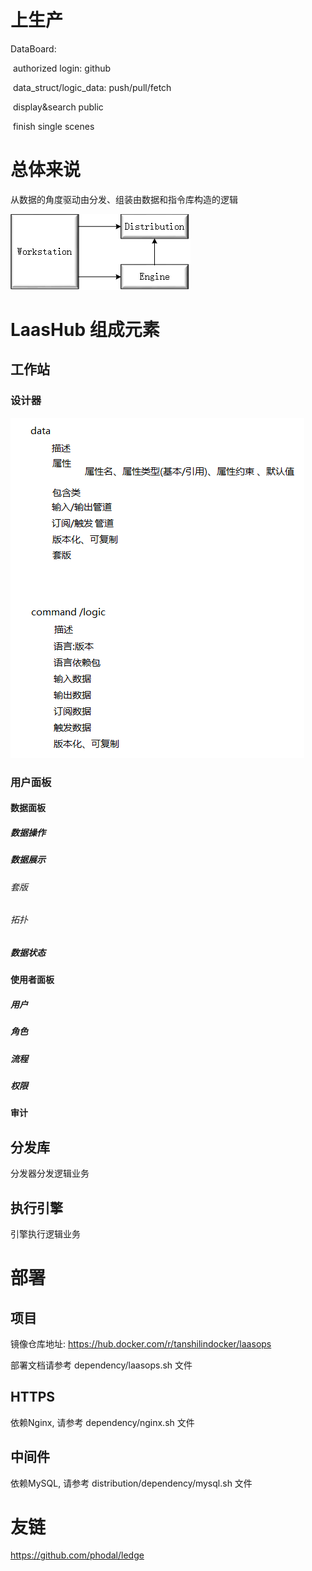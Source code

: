 # 上生产

DataBoard: 

​	authorized login: github

​	data_struct/logic_data: push/pull/fetch

​	display&search public



​	finish single scenes

# 总体来说

从数据的角度驱动由分发、组装由数据和指令库构造的逻辑

![simple_architecture](docs/images/simple_architecture.png)

# LaasHub 组成元素

## 工作站	

### 设计器

![simple_architecture](docs/images/Designer-basic-think.png)

### 用户面板

#### 数据面板

##### 数据操作

##### 数据展示

###### 套版

###### 拓扑

##### 数据状态

#### 使用者面板

##### 用户

##### 角色

##### 流程

##### 权限

#### 审计

## 分发库

分发器分发逻辑业务

## 执行引擎

引擎执行逻辑业务

# 部署

## 项目

镜像仓库地址: https://hub.docker.com/r/tanshilindocker/laasops

部署文档请参考 dependency/laasops.sh 文件

## HTTPS

依赖Nginx, 请参考 dependency/nginx.sh 文件

## 中间件

依赖MySQL, 请参考 distribution/dependency/mysql.sh 文件

# 友链

https://github.com/phodal/ledge

